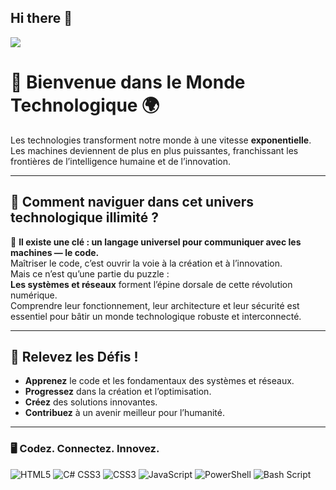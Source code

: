 ## Hi there 👋

 

<img align="center" src="https://github.com/user-attachments/assets/86a05c7b-4d7b-47c2-993a-850c01bd7200" >


 # 🌟 Bienvenue dans le Monde Technologique 🌍

Les technologies transforment notre monde à une vitesse **exponentielle**.  
Les machines deviennent de plus en plus puissantes, franchissant les frontières de l’intelligence humaine et de l’innovation.  

---

## 🎯 Comment naviguer dans cet univers technologique illimité ?

🔑 **Il existe une clé : un langage universel pour communiquer avec les machines — le code.**  
Maîtriser le code, c’est ouvrir la voie à la création et à l’innovation.  
Mais ce n’est qu’une partie du puzzle :  
**Les systèmes et réseaux** forment l’épine dorsale de cette révolution numérique.  
Comprendre leur fonctionnement, leur architecture et leur sécurité est essentiel pour bâtir un monde technologique robuste et interconnecté.  

---

## 🚀 Relevez les Défis !

- **Apprenez** le code et les fondamentaux des systèmes et réseaux.  
- **Progressez** dans la création et l’optimisation.  
- **Créez** des solutions innovantes.  
- **Contribuez** à un avenir meilleur pour l’humanité.

---

### 🖥️ **Codez. Connectez. Innovez.**
![HTML5](https://img.shields.io/badge/html5-%23E34F26.svg?style=for-the-badge&logo=html5&logoColor=white) ![C#](https://img.shields.io/badge/c%23-%23239120.svg?style=for-the-badge&logo=csharp&logoColor=white) CSS3	![CSS3](https://img.shields.io/badge/css3-%231572B6.svg?style=for-the-badge&logo=css3&logoColor=white) ![JavaScript](https://img.shields.io/badge/javascript-%23323330.svg?style=for-the-badge&logo=javascript&logoColor=%23F7DF1E) ![PowerShell](https://img.shields.io/badge/PowerShell-%235391FE.svg?style=for-the-badge&logo=powershell&logoColor=white) ![Bash Script](https://img.shields.io/badge/bash_script-%23121011.svg?style=for-the-badge&logo=gnu-bash&logoColor=white)


<!--
**meh-ka/meh-ka** is a ✨ _special_ ✨ repository because its `README.md` (this file) appears on your GitHub profile.

Here are some ideas to get you started:

- 🔭 I’m currently working on ...
- 🌱 I’m currently learning ...
- 👯 I’m looking to collaborate on ...
- 🤔 I’m looking for help with ...
- 💬 Ask me about ...
- 📫 How to reach me: ...
- 😄 Pronouns: ...
- ⚡ Fun fact: ...
-->

